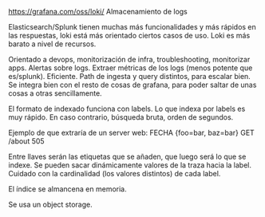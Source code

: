 https://grafana.com/oss/loki/
Almacenamiento de logs

Elasticsearch/Splunk tienen muchas más funcionalidades y más rápidos en las respuestas, loki está más orientado ciertos casos de uso.
Loki es más barato a nivel de recursos.

Orientado a devops, monitorización de infra, troubleshooting, monitorizar apps.
Alertas sobre logs.
Extraer métricas de los logs (menos potente que es/splunk).
Eficiente.
Path de ingesta y query distintos, para escalar bien.
Se integra bien con el resto de cosas de grafana, para poder saltar de unas cosas a otras sencillamente.

El formato de indexado funciona con labels.
Lo que indexa por labels es muy rápido. En caso contrario, búsqueda bruta, orden de segundos.

Ejemplo de que extraría de un server web:
FECHA {foo=bar, baz=bar}  GET /about 505

Entre llaves serán las etiquetas que se añaden, que luego será lo que se indexe.
Se pueden sacar dinámicamente valores de la traza hacia la label.
Cuidado con la cardinalidad (los valores distintos) de cada label.

El índice se almancena en memoria.

Se usa un object storage.
